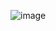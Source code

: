 ![image](https://github.com/SAFCSP-Team/data-structures-and-algorithms-bootcamp/assets/148945652/5e0c1f75-9400-473f-a647-5d3f20268785)
